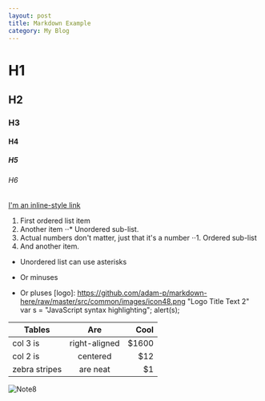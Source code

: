 ```yaml
---
layout: post
title: Markdown Example
category: My Blog
---
```

# H1
## H2
### H3
#### H4
##### H5
###### H6
[I'm an inline-style link](https://www.google.com)
1. First ordered list item
2. Another item
⋅⋅* Unordered sub-list. 
1. Actual numbers don't matter, just that it's a number
⋅⋅1. Ordered sub-list
4. And another item.
* Unordered list can use asterisks
- Or minuses
+ Or pluses
[logo]: https://github.com/adam-p/markdown-here/raw/master/src/common/images/icon48.png "Logo Title Text 2"
var s = "JavaScript syntax highlighting";
alert(s);

| Tables        | Are           | Cool  |
| ------------- |:-------------:| -----:|
| col 3 is      | right-aligned | $1600 |
| col 2 is      | centered      |   $12 |
| zebra stripes | are neat      |    $1 |

![Note8](http://cdn.gsmarena.com/imgroot/news/17/03/note8-galaxy-model-revealed/-728w2/gsmarena_002.jpg)
